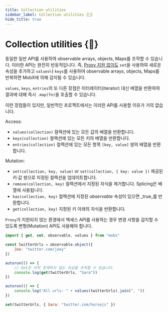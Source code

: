 ```yaml
---
title: Collection utilities
sidebar_label: Collection utilities {🚀}
hide_title: true
---
```


<script async type="text/javascript" src="//cdn.carbonads.com/carbon.js?serve=CEBD4KQ7&placement=mobxjsorg" id="_carbonads_js"></script>

# Collection utilities {🚀}

동일한 일반 API를 사용하여 observable arrays, objects, Maps를 조작할 수 있습니다.
이러한 API는 완전히 반응적입니다. 즉, [Proxy 지원 없이도](configuration.md#limitations-without-proxy-support) `set`을 사용하여 새로운 속성을 추가하고 `values`나 `keys`를 사용하여 observable arrays, objects, Maps를 반복하면 MobX에 의해 감지될 수 있습니다.

`values`, `keys`, `entries`의 또 다른 장점은 이터레이터(iterator) 대신 배열을 반환하여 결과에 대해 즉시 `.map(fn)`을 호출할 수 있습니다.

이런 장점들이 있지만, 일반적인 프로젝트에서는 이러한 API를 사용할 이유가 거의 없습니다.

Access:

-   `values(collection)` 컬렉션에 있는 모든 값의 배열을 반환합니다.
-   `keys(collection)` 컬렉션에 있는 모든 키의 배열을 반환합니다.
-   `entries(collection)` 컬렉션에 있는 모든 항목 `[key, value]` 쌍의 배열을 반환합니다.

Mutation:

-   `set(collection, key, value)` or `set(collection, { key: value })` 제공된 키·값 쌍으로 지정된 컬렉션을 업데이트합니다.
-   `remove(collection, key)` 컬렉션에서 지정된 자식을 제거합니다. Splicing은 배열에 사용됩니다.
-   `has(collection, key)` 컬렉션에 지정된 _observable_ 속성이 있으면 _true_를 반환합니다.
-   `get(collection, key)` 지정된 키 아래의 자식을 반환합니다.

`Proxy`가 지원되지 않는 환경에서 액세스 API를 사용하는 경우 변경 사항을 감지할 수 있도록 변형(Mutation) API도 사용해야 합니다.

```javascript
import { get, set, observable, values } from "mobx"

const twitterUrls = observable.object({
    Joe: "twitter.com/joey"
})

autorun(() => {
    // Get은 아직 존재하지 않는 속성을 추적할 수 있습니다.
    console.log(get(twitterUrls, "Sara"))
})

autorun(() => {
    console.log("All urls: " + values(twitterUrls).join(", "))
})

set(twitterUrls, { Sara: "twitter.com/horsejs" })
```
